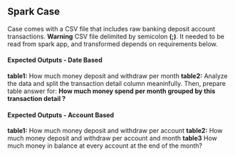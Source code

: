 ## Spark Case

Case comes with a CSV file that includes raw banking deposit account transactions. **Warning** CSV file delimited by semicolon **(;)**. It needed to be read from spark app, and transformed depends on requirements below.

#### Expected Outputs - Date Based

**table1:** How much money deposit and withdraw per month
**table2:** Analyze the data and split the transaction detail column meaninfully. Then, prepare table answer for: 
**How much money spend per month grouped by this transaction detail ?**

#### Expected Outputs - Account Based

**table1:** How much money deposit and withdraw per account
**table2:** How much money deposit and withdraw per account and month
**table3** How much money in balance at every account at the end of the month?
